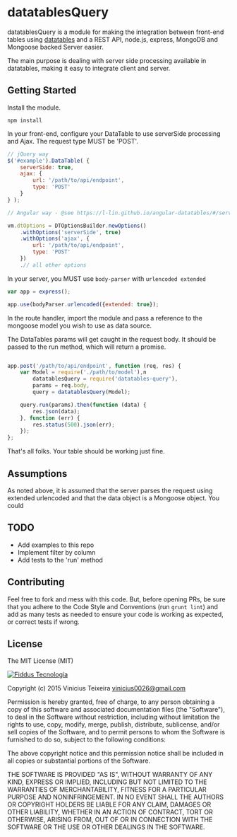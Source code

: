 # datatablesQuery

datatablesQuery is a module for making the integration between front-end tables using
[datatables](https://www.datatables.net/) and a REST API, node.js, express, MongoDB and Mongoose backed Server easier.

The main purpose is dealing with server side processing available in datatables, making it easy to integrate client and
server.

## Getting Started

Install the module.

```
npm install
```

In your front-end, configure your DataTable to use serverSide processing and Ajax. The request type MUST be 'POST'.

```javascript
// jQuery way
$('#example').DataTable( {
    serverSide: true,
    ajax: {
        url: '/path/to/api/endpoint',
        type: 'POST'
    }
} );
```


```javascript
// Angular way - @see https://l-lin.github.io/angular-datatables/#/serverSideProcessing for full example

vm.dtOptions = DTOptionsBuilder.newOptions()
    .withOptions('serverSide', true)
    .withOptions('ajax', {
        url: '/path/to/api/endpoint',
        type: 'POST'
    })
    .// all other options

```

In your server, you MUST use `body-parser` with `urlencoded extended`

```javascript
var app = express();

app.use(bodyParser.urlencoded({extended: true});
```


In the route handler, import the module and pass a reference to the mongoose model you wish to use as data source.

The DataTables params will get caught in the request body. It should be passed to the run method, which will return a
promise.

```javascript

app.post('/path/to/api/endpoint', function (req, res) {
    var Model = require('./path/to/model'),n
        datatablesQuery = require('datatables-query'),
        params = req.body,
        query = datatablesQuery(Model);

    query.run(params).then(function (data) {
        res.json(data);
    }, function (err) {
        res.status(500).json(err);
    });
};
```

That's all folks. Your table should be working just fine.

## Assumptions

As noted above, it is assumed that the server parses the request using extended urlencoded and that the data object is
a Mongoose object. You could

## TODO

- Add examples to this repo
- Implement filter by column
- Add tests to the 'run' method

## Contributing

Feel free to fork and mess with this code. But, before opening PRs, be sure that you adhere to the Code Style and Conventions
(run `grunt lint`) and add as many tests as needed to ensure your code is working as expected, or correct tests if wrong.

## License

The MIT License (MIT)

[![Fiddus Tecnologia](http://fiddus.com.br/assets/img/logo-site.png)](http://fiddus.com.br)

Copyright (c) 2015 Vinicius Teixeira vinicius0026@gmail.com

Permission is hereby granted, free of charge, to any person obtaining a copy
of this software and associated documentation files (the "Software"), to deal
in the Software without restriction, including without limitation the rights
to use, copy, modify, merge, publish, distribute, sublicense, and/or sell
copies of the Software, and to permit persons to whom the Software is
furnished to do so, subject to the following conditions:

The above copyright notice and this permission notice shall be included in
all copies or substantial portions of the Software.

THE SOFTWARE IS PROVIDED "AS IS", WITHOUT WARRANTY OF ANY KIND, EXPRESS OR
IMPLIED, INCLUDING BUT NOT LIMITED TO THE WARRANTIES OF MERCHANTABILITY,
FITNESS FOR A PARTICULAR PURPOSE AND NONINFRINGEMENT. IN NO EVENT SHALL THE
AUTHORS OR COPYRIGHT HOLDERS BE LIABLE FOR ANY CLAIM, DAMAGES OR OTHER
LIABILITY, WHETHER IN AN ACTION OF CONTRACT, TORT OR OTHERWISE, ARISING FROM,
OUT OF OR IN CONNECTION WITH THE SOFTWARE OR THE USE OR OTHER DEALINGS IN
THE SOFTWARE.
